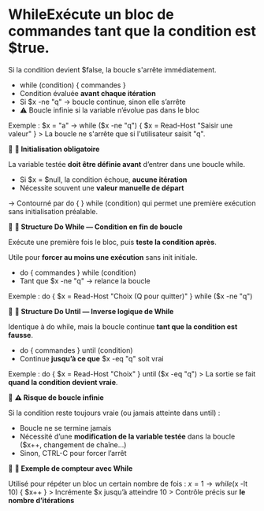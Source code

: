 # WhileExécute un bloc de commandes **tant que** la condition est $true.

Si la condition devient $false, la boucle s'arrête immédiatement.

- while (condition) { commandes }
- Condition évaluée **avant chaque itération**
- Si $x -ne "q" → boucle continue, sinon elle s’arrête
- ⚠️ Boucle infinie si la variable n’évolue pas dans le bloc

Exemple : $x = "a" → while ($x -ne "q") { $x = Read-Host "Saisir une valeur" } > La boucle ne s'arrête que si l'utilisateur saisit "q".



📌 **🔧 Initialisation obligatoire**

La variable testée **doit être définie avant** d’entrer dans une boucle while.

- Si $x = $null, la condition échoue, **aucune itération**
- Nécessite souvent une **valeur manuelle de départ**

→ Contourné par do { } while (condition) qui permet une première exécution sans initialisation préalable.



📌 **🔂 Structure Do While — Condition en fin de boucle**

Exécute une première fois le bloc, puis **teste la condition après**.

Utile pour **forcer au moins une exécution** sans init initiale.

- do { commandes } while (condition)
- Tant que $x -ne "q" → relance la boucle

Exemple : do { $x = Read-Host "Choix (Q pour quitter)" } while ($x -ne "q")



📌 **🔄 Structure Do Until — Inverse logique de While**

Identique à do while, mais la boucle continue **tant que la condition est fausse**.

- do { commandes } until (condition)
- Continue **jusqu’à ce que** $x -eq "q" soit vrai

Exemple : do { $x = Read-Host "Choix" } until ($x -eq "q") > La sortie se fait **quand la condition devient vraie**.



📌 **⚠️ Risque de boucle infinie**

Si la condition reste toujours vraie (ou jamais atteinte dans until) :

- Boucle ne se termine jamais
- Nécessité d’une **modification de la variable testée** dans la boucle ($x++, changement de chaîne...)
- Sinon, CTRL-C pour forcer l’arrêt



📌 **🧮 Exemple de compteur avec While**

Utilisé pour répéter un bloc un certain nombre de fois : $x = 1 → while ($x -lt 10) { $x++ } > Incrémente $x jusqu’à atteindre 10 > Contrôle précis sur **le nombre d’itérations**
